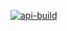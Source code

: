 [![api-build](https://github.com/Njaaga-Gakure/githubActionsWorkflow/actions/workflows/api-build.yml/badge.svg)](https://github.com/Njaaga-Gakure/githubActionsWorkflow/actions/workflows/api-build.yml)
